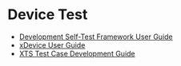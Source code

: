 # Device Test

- [Development Self-Test Framework User Guide](developer_test.md)
- [xDevice User Guide](xdevice.md)
- [XTS Test Case Development Guide](xts.md)

